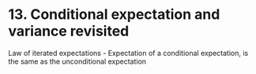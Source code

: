# 13. Conditional expectation and variance revisited

Law of iterated expectations - Expectation of a conditional expectation, is the same as the unconditional expectation
